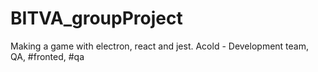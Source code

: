 # BITVA_groupProject
Making a game with electron, react and jest.
Acold - Development team, QA, #fronted, #qa
